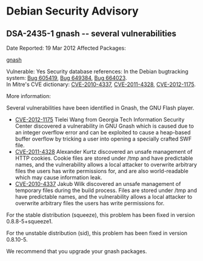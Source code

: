 
Debian Security Advisory
========================


DSA-2435-1 gnash -- several vulnerabilities
-------------------------------------------



Date Reported:
19 Mar 2012
Affected Packages:

[gnash](https://packages.debian.org/src:gnash)

Vulnerable:
Yes
Security database references:
In the Debian bugtracking system: [Bug 605419](https://bugs.debian.org/cgi-bin/bugreport.cgi?bug=605419), [Bug 649384](https://bugs.debian.org/cgi-bin/bugreport.cgi?bug=649384), [Bug 664023](https://bugs.debian.org/cgi-bin/bugreport.cgi?bug=664023).  
In Mitre's CVE dictionary: [CVE-2010-4337](https://security-tracker.debian.org/tracker/CVE-2010-4337), [CVE-2011-4328](https://security-tracker.debian.org/tracker/CVE-2011-4328), [CVE-2012-1175](https://security-tracker.debian.org/tracker/CVE-2012-1175).  

More information:

Several vulnerabilities have been identified in Gnash, the GNU Flash
player.


* [CVE-2012-1175](https://security-tracker.debian.org/tracker/CVE-2012-1175)
Tielei Wang from Georgia Tech Information Security Center discovered a
 vulnerability in GNU Gnash which is caused due to an integer overflow
 error and can be exploited to cause a heap-based buffer overflow by
 tricking a user into opening a specially crafted SWF file.
* [CVE-2011-4328](https://security-tracker.debian.org/tracker/CVE-2011-4328)
Alexander Kurtz discovered an unsafe management of HTTP cookies. Cookie
 files are stored under /tmp and have predictable names, and the vulnerability
 allows a local attacker to overwrite arbitrary files the users has
 write permissions for, and are also world-readable which may cause
 information leak.
* [CVE-2010-4337](https://security-tracker.debian.org/tracker/CVE-2010-4337)
Jakub Wilk discovered an unsafe management of temporary files during the
 build process. Files are stored under /tmp and have predictable names, and the
 vulnerability allows a local attacker to overwrite arbitrary files
 the users has write permissions for.


For the stable distribution (squeeze), this problem has been fixed in
version 0.8.8-5+squeeze1.


For the unstable distribution (sid), this problem has been fixed in
version 0.8.10-5.


We recommend that you upgrade your gnash packages.





